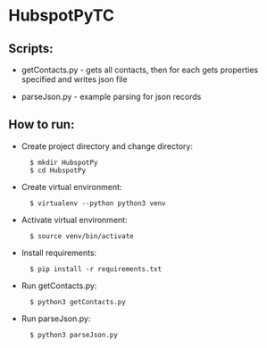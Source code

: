 # HubspotPyTC

## Scripts:

- getContacts.py - gets all contacts, then for each gets properties specified and writes json file

- parseJson.py - example parsing for json records

## How to run:

- Create project directory and change directory:

		$ mkdir HubspotPy
		$ cd HubspotPy

- Create virtual environment:

		$ virtualenv --python python3 venv

- Activate virtual environment:

		$ source venv/bin/activate

- Install requirements:

		$ pip install -r requirements.txt

- Run getContacts.py:

		$ python3 getContacts.py

- Run parseJson.py:

		$ python3 parseJson.py 
